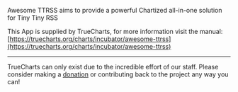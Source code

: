 Awesome TTRSS aims to provide a powerful Chartized all-in-one solution for Tiny Tiny RSS

This App is supplied by TrueCharts, for more information visit the manual: [https://truecharts.org/charts/incubator/awesome-ttrss](https://truecharts.org/charts/incubator/awesome-ttrss)

---

TrueCharts can only exist due to the incredible effort of our staff.
Please consider making a [donation](https://truecharts.org/about/sponsor) or contributing back to the project any way you can!
